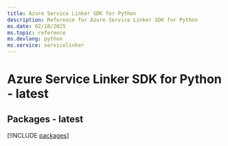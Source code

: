 ```yaml
---
title: Azure Service Linker SDK for Python
description: Reference for Azure Service Linker SDK for Python
ms.date: 02/10/2025
ms.topic: reference
ms.devlang: python
ms.service: servicelinker
---
```

# Azure Service Linker SDK for Python - latest
## Packages - latest
[!INCLUDE [packages](service-linker-index.md)]